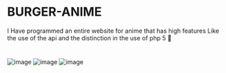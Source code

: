 # BURGER-ANIME
I Have programmed an entire website for anime that has high features Like the use of the api and the distinction in the use of php 5 🍔
#
![image](https://user-images.githubusercontent.com/74735976/189478187-c5ce453f-2f42-4cc4-ac35-2be5b1ef2658.png)
![image](https://user-images.githubusercontent.com/74735976/189478206-71552c08-c314-4126-9996-ed8e403aadcf.png)
![image](https://user-images.githubusercontent.com/74735976/189478211-c63224cb-9f6e-4d4a-9665-84c0c6c1a0b3.png)
#
